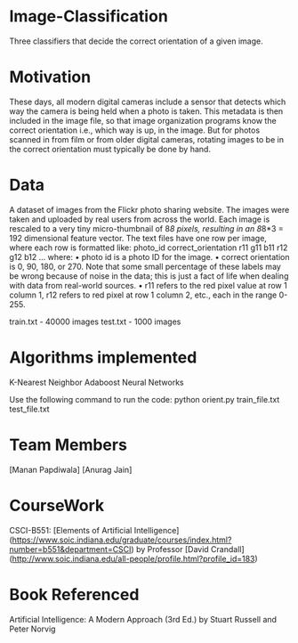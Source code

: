# Image-Classification
Three classifiers that decide the correct orientation of a given image.

# Motivation
These days, all modern digital cameras include a sensor that detects which way the camera is being held when a photo is taken. This metadata is then included in the image file, so that image organization programs know the correct orientation i.e., which way is up, in the image. But for photos scanned in from film or from older digital cameras, rotating images to be in the correct orientation must typically be done by hand.

# Data
A dataset of images from the Flickr photo sharing website. The images were taken and uploaded by real users from across the world. Each image is rescaled to a very tiny micro-thumbnail of 8*8 pixels, resulting in an 8*8*3 = 192 dimensional feature vector.
The text files have one row per image, where each row is formatted like:
photo_id correct_orientation r11 g11 b11 r12 g12 b12 ...
where:
• photo id is a photo ID for the image.
• correct orientation is 0, 90, 180, or 270. Note that some small percentage of these labels may be wrong because of noise in the data; this is just a fact of life when dealing with data from real-world sources.
• r11 refers to the red pixel value at row 1 column 1, r12 refers to red pixel at row 1 column 2, etc., each in the range 0-255.

train.txt - 40000 images
test.txt - 1000 images

# Algorithms implemented
K-Nearest Neighbor
Adaboost
Neural Networks

Use the following command to run the code:
python orient.py train_file.txt test_file.txt <mode>

# Team Members
[Manan Papdiwala]
[Anurag Jain]

# CourseWork
CSCI-B551: [Elements of Artificial Intelligence] (https://www.soic.indiana.edu/graduate/courses/index.html?number=b551&department=CSCI) by Professor [David Crandall] (http://www.soic.indiana.edu/all-people/profile.html?profile_id=183)

# Book Referenced
Artificial Intelligence: A Modern Approach (3rd Ed.) by Stuart Russell and Peter Norvig
